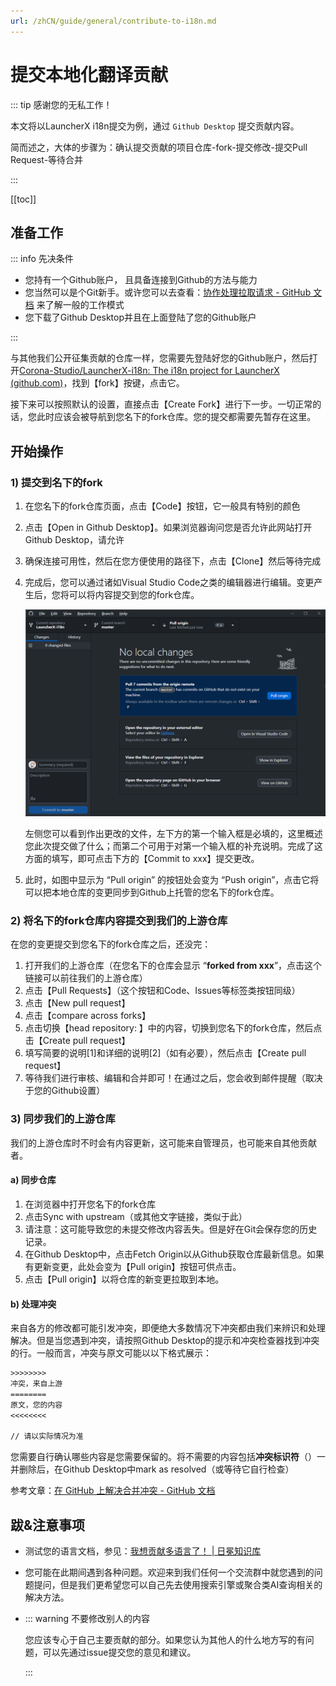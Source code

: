 ```yaml
---
url: /zhCN/guide/general/contribute-to-i18n.md
---
```

# 提交本地化翻译贡献

::: tip 感谢您的无私工作！

本文将以LauncherX i18n提交为例，通过 `Github Desktop` 提交贡献内容。

简而述之，大体的步骤为：确认提交贡献的项目仓库-fork-提交修改-提交Pull Request-等待合并

:::

\[\[toc]]

## 准备工作

::: info 先决条件

* 您持有一个Github账户， 且具备连接到Github的方法与能力
* 您当然可以是个Git新手。或许您可以去查看：[协作处理拉取请求 - GitHub 文档](https://docs.github.com/zh/pull-requests/collaborating-with-pull-requests) 来了解一般的工作模式
* 您下载了Github Desktop并且在上面登陆了您的Github账户

:::

与其他我们公开征集贡献的仓库一样，您需要先登陆好您的Github账户，然后打开[Corona-Studio/LauncherX-i18n: The i18n project for LauncherX (github.com)](https://github.com/Corona-Studio/LauncherX-i18n)，找到【fork】按键，点击它。

接下来可以按照默认的设置，直接点击【Create Fork】进行下一步。一切正常的话，您此时应该会被导航到您名下的fork仓库。您的提交都需要先暂存在这里。

## 开始操作

### 1) 提交到名下的fork

1. 在您名下的fork仓库页面，点击【Code】按钮，它一般具有特别的颜色

2. 点击【Open in Github Desktop】。如果浏览器询问您是否允许此网站打开Github Desktop，请允许

3. 确保连接可用性，然后在您方便使用的路径下，点击【Clone】然后等待完成

4. 完成后，您可以通过诸如Visual Studio Code之类的编辑器进行编辑。变更产生后，您将可以将内容提交到您的fork仓库。

   ![githubDesktopUI](/img/general/misc/ghdesktop-example-ui.png)

   左侧您可以看到作出更改的文件，左下方的第一个输入框是必填的，这里概述您此次提交做了什么；而第二个可用于对第一个输入框的补充说明。完成了这方面的填写，即可点击下方的【Commit to xxx】提交更改。

5. 此时，如图中显示为 “Pull origin” 的按钮处会变为 “Push origin”，点击它将可以把本地仓库的变更同步到Github上托管的您名下的fork仓库。

### 2) 将名下的fork仓库内容提交到我们的上游仓库

在您的变更提交到您名下的fork仓库之后，还没完：

1. 打开我们的上游仓库（在您名下的仓库会显示 “**forked from xxx**”，点击这个链接可以前往我们的上游仓库）
2. 点击【Pull Requests】（这个按钮和Code、Issues等标签类按钮同级）
3. 点击【New pull request】
4. 点击【compare across forks】
5. 点击切换【head repository: 】中的内容，切换到您名下的fork仓库，然后点击【Create pull request】
6. 填写简要的说明\[1]和详细的说明\[2]（如有必要），然后点击【Create pull request】
7. 等待我们进行审核、编辑和合并即可！在通过之后，您会收到邮件提醒（取决于您的Github设置）

### 3) 同步我们的上游仓库

我们的上游仓库时不时会有内容更新，这可能来自管理员，也可能来自其他贡献者。

#### a) 同步仓库

1. 在浏览器中打开您名下的fork仓库
2. 点击Sync with upstream（或其他文字链接，类似于此）
3. 请注意：这可能导致您的未提交修改内容丢失。但是好在Git会保存您的历史记录。
4. 在Github Desktop中，点击Fetch Origin以从Github获取仓库最新信息。如果有更新变更，此处会变为【Pull origin】按钮可供点击。
5. 点击【Pull origin】以将仓库的新变更拉取到本地。

#### b) 处理冲突

来自各方的修改都可能引发冲突，即便绝大多数情况下冲突都由我们来辨识和处理解决。但是当您遇到冲突，请按照Github Desktop的提示和冲突检查器找到冲突的行。一般而言，冲突与原文可能以以下格式展示：

```txt
>>>>>>>> 
冲突，来自上游
========
原文，您的内容
<<<<<<<<

// 请以实际情况为准
```

您需要自行确认哪些内容是您需要保留的。将不需要的内容包括**冲突标识符**（）一并删除后，在Github Desktop中mark as resolved（或等待它自行检查）

参考文章：[在 GitHub 上解决合并冲突 - GitHub 文档](https://docs.github.com/zh/pull-requests/collaborating-with-pull-requests/addressing-merge-conflicts/resolving-a-merge-conflict-on-github)

## 跋&注意事项

* 测试您的语言文档，参见：[我想贡献多语言了！ | 日冕知识库](/zhCN/lxguide/features/tricks/debug-lang-file)

* 您可能在此期间遇到各种问题。欢迎来到我们任何一个交流群中就您遇到的问题提问，但是我们更希望您可以自己先去使用搜索引擎或聚合类AI查询相关的解决方法。

* ::: warning 不要修改别人的内容

  您应该专心于自己主要贡献的部分。如果您认为其他人的什么地方写的有问题，可以先通过issue提交您的意见和建议。

  :::
